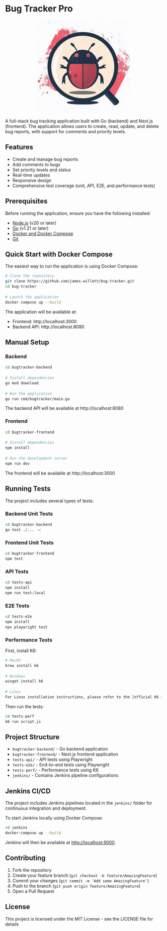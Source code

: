 # Bug Tracker Pro

<p align="center">
  <img src="bugtracker-frontend/public/bugTracker_Logo.png" alt="Bug Tracker Logo" width="300" height="300"/>
</p>

A full-stack bug tracking application built with Go (backend) and Next.js (frontend). The application allows users to create, read, update, and delete bug reports, with support for comments and priority levels.

## Features

- Create and manage bug reports
- Add comments to bugs
- Set priority levels and status
- Real-time updates
- Responsive design
- Comprehensive test coverage (unit, API, E2E, and performance tests)

## Prerequisites

Before running the application, ensure you have the following installed:

- [Node.js](https://nodejs.org/) (v20 or later)
- [Go](https://go.dev/) (v1.21 or later)
- [Docker and Docker Compose](https://docs.docker.com/)
- [Git](https://git-scm.com/)

## Quick Start with Docker Compose

The easiest way to run the application is using Docker Compose:

```bash
# Clone the repository
git clone https://github.com/james-willett/bug-tracker.git
cd bug-tracker

# Launch the application
docker compose up --build
```

The application will be available at:
- Frontend: http://localhost:3000
- Backend API: http://localhost:8080

## Manual Setup

### Backend

```bash
cd bugtracker-backend

# Install dependencies
go mod download

# Run the application
go run cmd/bugtracker/main.go
```

The backend API will be available at http://localhost:8080

### Frontend

```bash
cd bugtracker-frontend

# Install dependencies
npm install

# Run the development server
npm run dev
```

The frontend will be available at http://localhost:3000

## Running Tests

The project includes several types of tests:

### Backend Unit Tests
```bash
cd bugtracker-backend
go test ./... -v
```

### Frontend Unit Tests
```bash
cd bugtracker-frontend
npm test
```

### API Tests
```bash
cd tests-api
npm install
npm run test:local
```

### E2E Tests
```bash
cd tests-e2e
npm install
npx playwright test
```

### Performance Tests
First, install K6:
```bash
# MacOS
brew install k6

# Windows
winget install k6

# Linux
For Linux installation instructions, please refer to the [official K6 installation guide](https://k6.io/docs/getting-started/installation#linux)
```

Then run the tests:
```bash
cd tests-perf
k6 run script.js
```

## Project Structure

- `bugtracker-backend/` - Go backend application
- `bugtracker-frontend/` - Next.js frontend application
- `tests-api/` - API tests using Playwright
- `tests-e2e/` - End-to-end tests using Playwright
- `tests-perf/` - Performance tests using K6
- `jenkins/` - Contains Jenkins pipeline configurations

## Jenkins CI/CD

The project includes Jenkins pipelines located in the `jenkins/` folder for continuous integration and deployment.

To start Jenkins locally using Docker Compose:

```bash
cd jenkins
docker-compose up --build
```

Jenkins will then be available at [http://localhost:9000](http://localhost:9000).

## Contributing

1. Fork the repository
2. Create your feature branch (`git checkout -b feature/AmazingFeature`)
3. Commit your changes (`git commit -m 'Add some AmazingFeature'`)
4. Push to the branch (`git push origin feature/AmazingFeature`)
5. Open a Pull Request

## License

This project is licensed under the MIT License - see the LICENSE file for details 